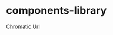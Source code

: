 # components-library

[Chromatic Url](https://www.chromatic.com/library?appId=62a348329fd7a4a37e64cd84)